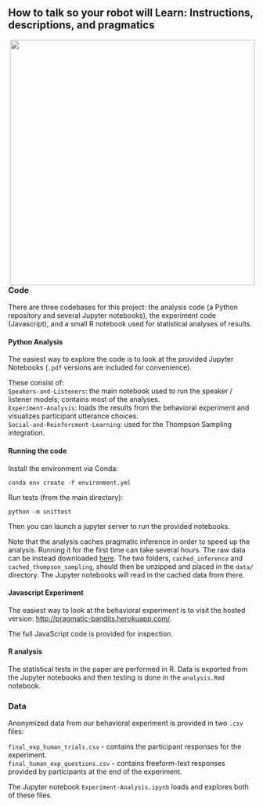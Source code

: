 ## How to talk so your robot will Learn: Instructions, descriptions, and pragmatics

<img align="right" src="https://github.com/tsumers/how-to-talk/blob/2ebd327f2e76b10341e380bccfe196095faf9757/Javascript-Experiment/static/images/mushroom-picker.jpg" width="500">

### Code

There are three codebases for this project: the analysis code (a Python repository and several Jupyter notebooks), the experiment code (Javascript), and a small R notebook used for statistical analyses of results.

#### Python Analysis

The easiest way to explore the code is to look at the provided Jupyter Notebooks (`.pdf` versions are included for convenience). 

These consist of:  
`Speakers-and-Listeners`: the main notebook used to run the speaker / listener models; contains most of the analyses.  
`Experiment-Analysis`: loads the results from the behavioral experiment and visualizes participant utterance choices.  
`Social-and-Reinforcment-Learning`: used for the Thompson Sampling integration.  

#### Running the code
Install the environment via Conda:

```conda env create -f environment.yml```

Run tests (from the main directory):

```python -m unittest```

Then you can launch a jupyter server to run the provided notebooks.

Note that the analysis caches pragmatic inference in order to speed up the analysis. Running it for the first time can take several hours. The raw data can be instead downloaded [here](https://www.dropbox.com/s/j03e2yuj5h40vi9/neurips_supplement_data.zip?dl=0). The two folders, `cached_inference` and `cached_thompson_sampling`, should then be unzipped and placed in the `data/` directory. The Jupyter notebooks will read in the cached data from there.

#### Javascript Experiment

The easiest way to look at the behavioral experiment is to visit the hosted version: http://pragmatic-bandits.herokuapp.com/. 

The full JavaScript code is provided for inspection.

#### R analysis

The statistical tests in the paper are performed in R. Data is exported from the Jupyter notebooks and then testing is done in the `analysis.Rmd` notebook.


### Data

Anonymized data from our behavioral experiment is provided in two `.csv` files:  

`final_exp_human_trials.csv` - contains the participant responses for the experiment.  
`final_human_exp_questions.csv` - contains freeform-text responses provided by participants at the end of the experiment.

The Jupyter notebook `Experiment-Analysis.ipynb` loads and explores both of these files. 
